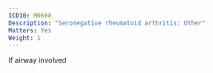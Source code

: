 ```yaml
---
ICD10: M0608
Description: "Seronegative rheumatoid arthritis: Other"
Matters: Yes
Weight: 1
---
```

If airway involved
